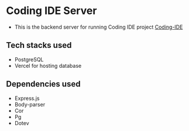 # Coding IDE Server

* This is the backend server for running Coding IDE project [Coding-IDE](https://github.com/namansharma3007/Coding-IDE)

## Tech stacks used

* PostgreSQL
* Vercel for hosting database

## Dependencies used

* Express.js
* Body-parser
* Cor
* Pg
* Dotev
